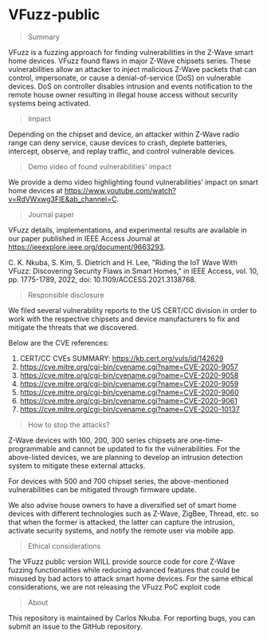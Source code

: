 # VFuzz-public

>Summary

VFuzz is a fuzzing approach for finding vulnerabilities in the Z-Wave smart home devices. VFuzz found flaws in  major Z-Wave chipsets series. These vulnerabilities allow an attacker to inject malicious Z-Wave packets that can control, impersonate, or cause a denial-of-service (DoS) on vulnerable devices. DoS on controller disables intrusion and events notification to the remote house owner resulting in illegal house access without security systems being activated.

>Impact

Depending on the chipset and device, an attacker within Z-Wave radio range can deny service, cause devices to crash, deplete batteries, intercept, observe, and replay traffic, and control vulnerable devices.

>Demo video of found vulnerabilities' impact

We provide a demo video highlighting found vulnerabilities’ impact on smart home devices at https://www.youtube.com/watch?v=RdVWxwg3FIE&ab_channel=C.

>Journal paper

VFuzz details, implementations, and experimental results are available in our paper published in IEEE Access Journal at https://ieeexplore.ieee.org/document/9663293.

C. K. Nkuba, S. Kim, S. Dietrich and H. Lee, "Riding the IoT Wave With VFuzz: Discovering Security Flaws in Smart Homes," in IEEE Access, vol. 10, pp. 1775-1789, 2022, doi: 10.1109/ACCESS.2021.3138768.


>Responsible disclosure

We filed several vulnerability reports to the US CERT/CC division in order to work with the  respective chipsets and device manufacturers to fix and mitigate the threats that we discovered. 

Below are the CVE references:
1. CERT/CC CVEs SUMMARY: https://kb.cert.org/vuls/id/142629
2. https://cve.mitre.org/cgi-bin/cvename.cgi?name=CVE-2020-9057
3. https://cve.mitre.org/cgi-bin/cvename.cgi?name=CVE-2020-9058
4. https://cve.mitre.org/cgi-bin/cvename.cgi?name=CVE-2020-9059
5. https://cve.mitre.org/cgi-bin/cvename.cgi?name=CVE-2020-9060
6. https://cve.mitre.org/cgi-bin/cvename.cgi?name=CVE-2020-9061
7. https://cve.mitre.org/cgi-bin/cvename.cgi?name=CVE-2020-10137


>How to stop the attacks?

Z-Wave devices with 100, 200, 300 series chipsets are one-time-programmable and cannot be updated to fix the vulnerabilities. For the above-listed devices, we are planning to develop an intrusion detection system to mitigate these external attacks.

For devices with 500 and 700 chipset series, the above-mentioned vulnerabilities can be mitigated through firmware update.

We also advise house owners to have a diversified set of smart home devices with different technologies such as Z-Wave, ZigBee, Thread, etc.  so that when the former is attacked, the latter can capture the intrusion, activate security systems, and notify the remote user via mobile app.


>Ethical considerations

The  VFuzz  public version WILL provide source code for core Z-Wave fuzzing functionalities while reducing advanced features that could be misused by bad actors to attack smart home devices. For the same ethical considerations, we are not releasing the VFuzz PoC exploit code 

>About

This repository is maintained by Carlos Nkuba. For reporting bugs, you can submit an issue to the GitHub repository.
